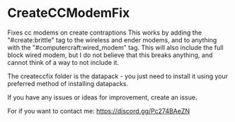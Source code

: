 # CreateCCModemFix
Fixes cc modems on create contraptions
This works by adding the "#create:brittle" tag to the wireless and ender modems, and to anything with the "#computercraft:wired_modem" tag.
This will also include the full block wired modem, but I do not believe that this breaks anything, and cannot think of a way to not include it.

The createccfix folder is the datapack - you just need to install it using your preferred method of installing datapacks.

If you have any issues or ideas for improvement, create an issue.

For if you want to contact me:
https://discord.gg/Pc274BAeZN
